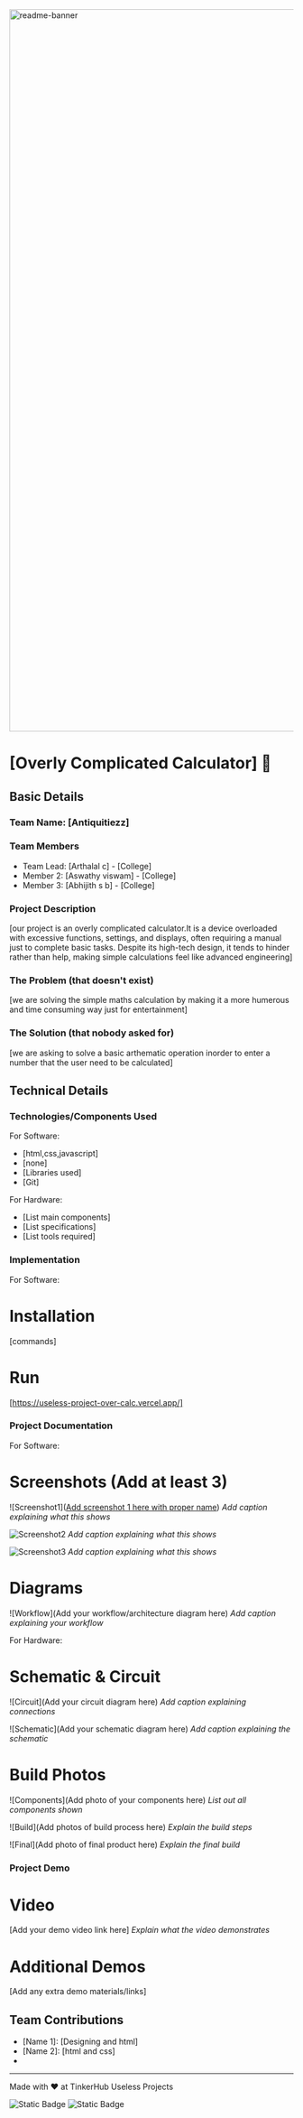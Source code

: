 <img width="1280" alt="readme-banner" src="https://github.com/user-attachments/assets/35332e92-44cb-425b-9dff-27bcf1023c6c">

# [Overly Complicated Calculator] 🎯


## Basic Details
### Team Name: [Antiquitiezz]


### Team Members
- Team Lead: [Arthalal c] - [College]
- Member 2: [Aswathy viswam] - [College]
- Member 3: [Abhijith s b] - [College]

### Project Description
[our project is an overly complicated calculator.It is a device overloaded with excessive functions, settings, and displays, often requiring a manual just to complete basic tasks. Despite its high-tech design, it tends to hinder rather than help, making simple calculations feel like advanced engineering]

### The Problem (that doesn't exist)
[we are solving the simple maths calculation by making it a more humerous and time consuming way just for entertainment]

### The Solution (that nobody asked for)
[we are asking to solve a basic arthematic operation inorder to enter a number that the user need to be calculated]

## Technical Details
### Technologies/Components Used
For Software:
- [html,css,javascript]
- [none]
- [Libraries used]
- [Git]

For Hardware:
- [List main components]
- [List specifications]
- [List tools required]

### Implementation
For Software:
# Installation
[commands]

# Run
[https://useless-project-over-calc.vercel.app/]

### Project Documentation
For Software:

# Screenshots (Add at least 3)
![Screenshot1]([Add screenshot 1 here with proper name](https://media.discordapp.net/attachments/1139938058670723254/1299573338259066951/Screenshot_2024-10-26_084815.png?ex=671db17c&is=671c5ffc&hm=957b40ff498290b431ac20a45937d7dbaabf072ba370e9b70abbcc7c1b1b933a&=&format=webp&quality=lossless&width=1527&height=859))
*Add caption explaining what this shows*

![Screenshot2](https://media.discordapp.net/attachments/1139938058670723254/1299573339102249034/Screenshot_2024-10-26_084832.png?ex=671db17c&is=671c5ffc&hm=9d3e7e6ee972150d6b113983b5b1f90fb600ea9da5159f394d82df87f7eac5ad&=&format=webp&quality=lossless&width=1527&height=859)
*Add caption explaining what this shows*

![Screenshot3](https://media.discordapp.net/attachments/1139938058670723254/1299573339685388319/Screenshot_2024-10-26_084853.png?ex=671db17d&is=671c5ffd&hm=1cee62a613a35051d6a3655008e52941406ff7ca601691cffe858b3349eccdb9&=&format=webp&quality=lossless&width=1527&height=859)
*Add caption explaining what this shows*

# Diagrams
![Workflow](Add your workflow/architecture diagram here)
*Add caption explaining your workflow*

For Hardware:

# Schematic & Circuit
![Circuit](Add your circuit diagram here)
*Add caption explaining connections*

![Schematic](Add your schematic diagram here)
*Add caption explaining the schematic*

# Build Photos
![Components](Add photo of your components here)
*List out all components shown*

![Build](Add photos of build process here)
*Explain the build steps*

![Final](Add photo of final product here)
*Explain the final build*

### Project Demo
# Video
[Add your demo video link here]
*Explain what the video demonstrates*

# Additional Demos
[Add any extra demo materials/links]

## Team Contributions
- [Name 1]: [Designing and html]
- [Name 2]: [html and css]
- [Name 3]: [JavaScript]

---
Made with ❤️ at TinkerHub Useless Projects 

![Static Badge](https://img.shields.io/badge/TinkerHub-24?color=%23000000&link=https%3A%2F%2Fwww.tinkerhub.org%2F)
![Static Badge](https://img.shields.io/badge/UselessProject--24-24?link=https%3A%2F%2Fwww.tinkerhub.org%2Fevents%2FQ2Q1TQKX6Q%2FUseless%2520Projects)



